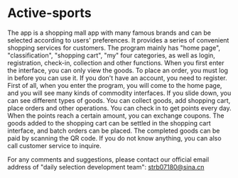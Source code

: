 # Active-sports
The app is a shopping mall app with many famous brands and can be selected according to users' preferences.
It provides a series of convenient shopping services for customers. 
The program mainly has "home page", "classification", "shopping cart", "my" four categories, as well as login, registration, check-in, 
collection and other functions. When you first enter the interface, you can only view the goods. To place an order, you must log in before you can use it. 
If you don't have an account, you need to register. First of all, when you enter the program, you will come to the home page, and you will see many kinds 
of commodity interfaces. If you slide down, you can see different types of goods. You can collect goods, add shopping cart, place orders and other operations.
You can check in to get points every day. When the points reach a certain amount, you can exchange coupons.
The goods added to the shopping cart can be settled in the shopping cart interface, and batch orders can be placed. 
The completed goods can be paid by scanning the QR code. If you do not know anything, you can also call customer service to inquire.

For any comments and suggestions, please contact our official email address of "daily selection development team": strb07180@sina.cn
